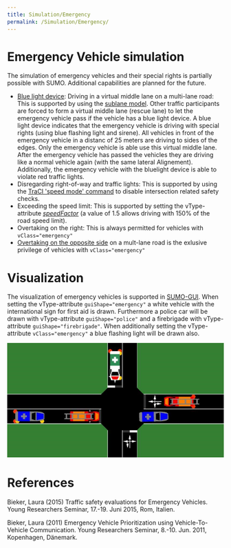 ```yaml
---
title: Simulation/Emergency
permalink: /Simulation/Emergency/
---
```


# Emergency Vehicle simulation

The simulation of emergency vehicles and their special rights is
partially possible with SUMO. Additional capabilities are planned for
the future.

- [Blue light device](../SUMO.md#bluelight_device): Driving in a
  virtual middle lane on a multi-lane road: This is supported by using
  the [sublane model](../Simulation/SublaneModel.md). Other
  traffic participants are forced to form a virtual middle lane
  (rescue lane) to let the emergency vehicle pass if the vehicle has a
  blue light device. A blue light device indicates that the emergency
  vehicle is driving with special rights (using blue flashing light
  and sirene). All vehicles in front of the emergency vehicle in a
  distanc of 25 meters are driving to sides of the edges. Only the
  emergency vehicle is able use this virtual middle lane. After the
  emergency vehicle has passed the vehicles they are driving like a
  normal vehicle again (with the same lateral Alignement).
  Additionally, the emergency vehicle with the bluelight device is
  able to violate red traffic lights.
- Disregarding right-of-way and traffic lights: This is supported by
  using the [TraCI 'speed mode'
  command](../TraCI/Change_Vehicle_State.md#speed_mode_0xb3)
  to disable intersection related safety checks.
- Exceeding the speed limit: This is supported by setting the
  vType-attribute
  [*speedFactor*](../Definition_of_Vehicles,_Vehicle_Types,_and_Routes.md#vehicle_types)
  (a value of 1.5 allows driving with 150% of the road speed limit).
- Overtaking on the right: This is always permitted for vehicles with `vClass="emergency"`
- [Overtaking on the opposite side](OppositeDirectionDriving.md) on a mult-lane road is the exlusive privilege of vehicles with `vClass="emergency"`


# Visualization

The visualization of emergency vehicles is supported in
[SUMO-GUI](../SUMO-GUI.md). When setting the vType-attribute `guiShape="emergency"` a
white vehicle with the international sign for first aid is drawn.
Furthermore a police car will be drawn with vType-attribute `guiShape="police"` and a
firebrigade with vType-attribute `guiShape="firebrigade"`. When additionally setting the
vType-attribute `vClass="emergency"` a blue flashing light will be drawn also.

![<File:Ev.png>](../images/Ev.png "File:Ev.png")

# References

Bieker, Laura (2015) Traffic safety evaluations for Emergency Vehicles.
Young Researchers Seminar, 17.-19. Juni 2015, Rom, Italien.

Bieker, Laura (2011) Emergency Vehicle Prioritization using
Vehicle-To-Vehicle Communication. Young Researchers Seminar, 8.-10. Jun.
2011, Kopenhagen, Dänemark.
